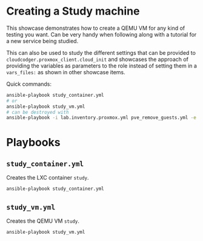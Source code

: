 # Creating a Study machine

This showcase demonstrates how to create a QEMU VM for any kind of testing you want. Can be very handy when following along with a tutorial for a new service being studied.

This can also be used to study the different settings that can be provided to `cloudcodger.proxmox_client.cloud_init` and showcases the approach of providing the variables as parameters to the role instead of setting them in a `vars_files:` as shown in other showcase items.

Quick commands:

```bash
ansible-playbook study_container.yml
# or
ansible-playbook study_vm.yml
# can be destroyed with
ansible-playbook -i lab.inventory.proxmox.yml pve_remove_guests.yml -e host_list=study
```

# Playbooks

## `study_container.yml`

Creates the LXC container `study`.

```bash
ansible-playbook study_container.yml
```

## `study_vm.yml`

Creates the QEMU VM `study`.

```bash
ansible-playbook study_vm.yml
```
